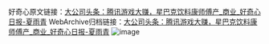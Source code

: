 好奇心原文链接：[大公司头条：腾讯游戏大赚，星巴克饮料康师傅产_商业_好奇心日报-夏雨青](https://www.qdaily.com/articles/7553.html)
WebArchive归档链接：[大公司头条：腾讯游戏大赚，星巴克饮料康师傅产_商业_好奇心日报-夏雨青](http://web.archive.org/web/20170911075946/http://www.qdaily.com/articles/7553.html)
![image](http://ww3.sinaimg.cn/large/007d5XDply1g3wjjroadij30u03jgb29)